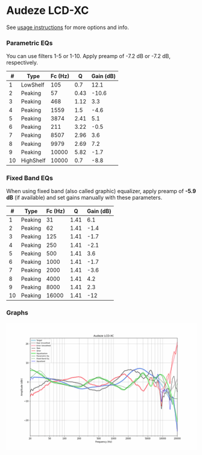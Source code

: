 # Audeze LCD-XC
See [usage instructions](https://github.com/jaakkopasanen/AutoEq#usage) for more options and info.

### Parametric EQs
You can use filters 1-5 or 1-10. Apply preamp of -7.2 dB or -7.2 dB, respectively.

|   # | Type      |   Fc (Hz) |    Q |   Gain (dB) |
|-----|-----------|-----------|------|-------------|
|   1 | LowShelf  |       105 | 0.7  |        12.1 |
|   2 | Peaking   |        57 | 0.43 |       -10.6 |
|   3 | Peaking   |       468 | 1.12 |         3.3 |
|   4 | Peaking   |      1559 | 1.5  |        -4.6 |
|   5 | Peaking   |      3874 | 2.41 |         5.1 |
|   6 | Peaking   |       211 | 3.22 |        -0.5 |
|   7 | Peaking   |      8507 | 2.96 |         3.6 |
|   8 | Peaking   |      9979 | 2.69 |         7.2 |
|   9 | Peaking   |     10000 | 5.82 |        -1.7 |
|  10 | HighShelf |     10000 | 0.7  |        -8.8 |

### Fixed Band EQs
When using fixed band (also called graphic) equalizer, apply preamp of **-5.9 dB** (if available) and set gains manually with these parameters.

|   # | Type    |   Fc (Hz) |    Q |   Gain (dB) |
|-----|---------|-----------|------|-------------|
|   1 | Peaking |        31 | 1.41 |         6.1 |
|   2 | Peaking |        62 | 1.41 |        -1.4 |
|   3 | Peaking |       125 | 1.41 |        -1.7 |
|   4 | Peaking |       250 | 1.41 |        -2.1 |
|   5 | Peaking |       500 | 1.41 |         3.6 |
|   6 | Peaking |      1000 | 1.41 |        -1.7 |
|   7 | Peaking |      2000 | 1.41 |        -3.6 |
|   8 | Peaking |      4000 | 1.41 |         4.2 |
|   9 | Peaking |      8000 | 1.41 |         2.3 |
|  10 | Peaking |     16000 | 1.41 |       -12   |

### Graphs
![](./Audeze%20LCD-XC.png)
